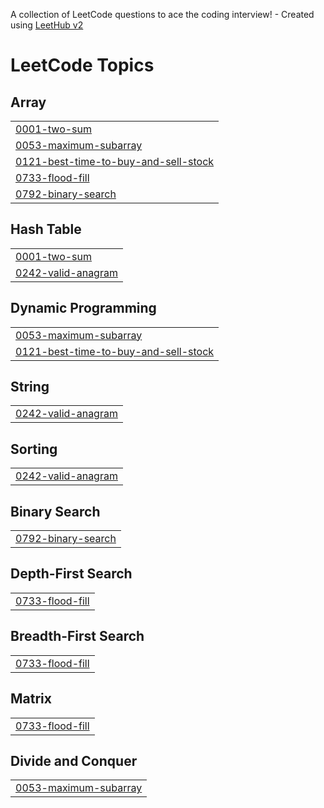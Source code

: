 A collection of LeetCode questions to ace the coding interview! - Created using [LeetHub v2](https://github.com/arunbhardwaj/LeetHub-2.0)
<!---LeetCode Topics Start-->
# LeetCode Topics
## Array
|  |
| ------- |
| [0001-two-sum](https://github.com/Soberanalysts/Algorigm/tree/master/0001-two-sum) |
| [0053-maximum-subarray](https://github.com/Soberanalysts/Algorigm/tree/master/0053-maximum-subarray) |
| [0121-best-time-to-buy-and-sell-stock](https://github.com/Soberanalysts/Algorigm/tree/master/0121-best-time-to-buy-and-sell-stock) |
| [0733-flood-fill](https://github.com/Soberanalysts/Algorigm/tree/master/0733-flood-fill) |
| [0792-binary-search](https://github.com/Soberanalysts/Algorigm/tree/master/0792-binary-search) |
## Hash Table
|  |
| ------- |
| [0001-two-sum](https://github.com/Soberanalysts/Algorigm/tree/master/0001-two-sum) |
| [0242-valid-anagram](https://github.com/Soberanalysts/Algorigm/tree/master/0242-valid-anagram) |
## Dynamic Programming
|  |
| ------- |
| [0053-maximum-subarray](https://github.com/Soberanalysts/Algorigm/tree/master/0053-maximum-subarray) |
| [0121-best-time-to-buy-and-sell-stock](https://github.com/Soberanalysts/Algorigm/tree/master/0121-best-time-to-buy-and-sell-stock) |
## String
|  |
| ------- |
| [0242-valid-anagram](https://github.com/Soberanalysts/Algorigm/tree/master/0242-valid-anagram) |
## Sorting
|  |
| ------- |
| [0242-valid-anagram](https://github.com/Soberanalysts/Algorigm/tree/master/0242-valid-anagram) |
## Binary Search
|  |
| ------- |
| [0792-binary-search](https://github.com/Soberanalysts/Algorigm/tree/master/0792-binary-search) |
## Depth-First Search
|  |
| ------- |
| [0733-flood-fill](https://github.com/Soberanalysts/Algorigm/tree/master/0733-flood-fill) |
## Breadth-First Search
|  |
| ------- |
| [0733-flood-fill](https://github.com/Soberanalysts/Algorigm/tree/master/0733-flood-fill) |
## Matrix
|  |
| ------- |
| [0733-flood-fill](https://github.com/Soberanalysts/Algorigm/tree/master/0733-flood-fill) |
## Divide and Conquer
|  |
| ------- |
| [0053-maximum-subarray](https://github.com/Soberanalysts/Algorigm/tree/master/0053-maximum-subarray) |
<!---LeetCode Topics End-->